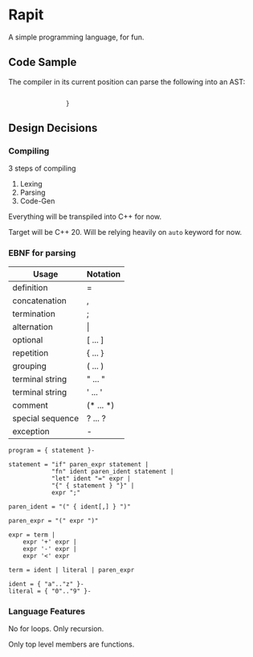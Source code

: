 # Rapit

A simple programming language, for fun.

## Code Sample

The compiler in its current position can parse the following into an AST:

```

                }

```

## Design Decisions

### Compiling
3 steps of compiling

1. Lexing
2. Parsing
3. Code-Gen

Everything will be transpiled into C++ for now.

Target will be C++ 20. Will be relying heavily on `auto` keyword for now.

### EBNF for parsing


| Usage | Notation |
| --- | --- |
definition |	=
concatenation | ,
termination | ;
alternation | \| |
optional | [ ... ] |
repetition | { ... } |
grouping | ( ... ) |
terminal string | " ... " |
terminal string	| ' ... ' |
comment | (* ... *) |
special sequence | ? ... ? |
exception | - |

```
program = { statement }-

statement = "if" paren_expr statement |
            "fn" ident paren_ident statement |
            "let" ident "=" expr |
            "{" { statement } "}" |
            expr ";"

paren_ident = "(" { ident[,] } ")"

paren_expr = "(" expr ")"

expr = term | 
    expr '+' expr | 
    expr '-' expr | 
    expr '<' expr

term = ident | literal | paren_expr

ident = { "a".."z" }-
literal = { "0".."9" }-

```

### Language Features
No for loops. Only recursion.

Only top level members are functions.